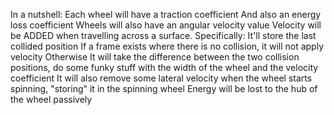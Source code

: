In a nutshell:
Each wheel will have a traction coefficient
And also an energy loss coefficient
Wheels will also have an angular velocity value
Velocity will be ADDED when travelling across a surface. Specifically:
It'll store the last collided position
If a frame exists where there is no collision, it will not apply velocity
Otherwise
It will take the difference between the two collision positions, do some funky stuff with the width of the wheel and the velocity coefficient
It will also remove some lateral velocity when the wheel starts spinning, "storing" it in the spinning wheel
Energy will be lost to the hub of the wheel passively

